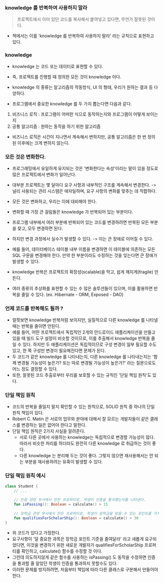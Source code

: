 ### knowledge 를 반복하여 사용하지 말라

> 프로젝트에서 이미 있던 코드를 복사해서 붙여넣고 있다면, 무언가 잘못된 것이다.

* 책에서는 이를 'knowledge 를 반복하여 사용하지 말라' 라는 규칙으로 표현하고 있다.

### knowledge
* knowledge 는 코드 또는 데이터로 표현할 수 있다.
* 즉, 프로젝트를 진행할 때 정의한 모든 것이 knowledge 이다.
* knowledge 의 종류는 알고리즘의 작동방식, UI 의 형태, 우리가 원하는 결과 등 다양하다.

* 프로그램에서 중요한 knowledge 를 두 가지 뽑는다면 다음과 같다.

1. 비즈니스 로직 : 프로그램이 어떠한 식으로 동작하는지와 프로그램이 어떻게 보이는지
2. 공통 알고리즘 : 원하는 동작을 하기 위한 알고리즘

* 비즈니스 로직은 시간이 지나면서 계속해서 변하지만, 공통 알고리즘은 한 번 정의된 이후에는 크게 변하지 않는다.

### 모든 것은 변화한다.
* 프로그래밍에서 유일하게 유지되는 것은 '변화한다는 속성'이라는 말이 있을 정도로 많은 프로젝트에서 변화가 일어난다.
* 대부분 프로젝트는 몇 달마다 요구 사항과 내부적인 구조를 계속해서 변경한다. -> 널리 사용되는 관리 시스템은 애자일하며, 요구 사항의 변화를 맞추는 데 적합하다.
* 모든 것은 변화하고, 우리는 이에 대비해야 한다.
* 변화할 때 가장 큰 걸림돌은 knowledge 가 반복되어 있는 부분이다.

* 프로그램 내부에서 여러 부분에 반복되어 있는 코드를 변경하려면 반복된 모든 부분을 찾고, 모두 변경하면 된다.
* 하지만 변경 과정에서 실수가 발생할 수 있다. -> 이는 큰 장애로 이어질 수 있다.
* 예를 들어, 데이터베이스 테이블 내부 이름을 변경하면 이 테이블에 의존하는 모든 SQL 구문을 변경해야 한다. 만약 한 부분이라도 수정하는 것을 잊는다면 큰 장애가 발생할 수 있다.

* knowledge 반복은 프로젝트의 확장성(scalable)을 막고, 쉽게 깨지게(fragile) 만든다.
* 여러 종류의 추상화를 표현할 수 있는 수 많은 솔루션들이 있으며, 이를 활용하면 반복을 줄일 수 있다. (ex. Hibernate - ORM, Exposed - DAO)

### 언제 코드를 반복해도 될까 ?
* 얼핏보면 knowledge 반복처럼 보이지만, 실질적으로 다른 knowledge 를 나타낼 때는 반복을 줄이면 안된다.
* 예를 들어, 어떤 프로젝트에서 독립적인 2개의 안드로이드 애플리케이션을 만들고 있을 때 빌드 도구 설정이 비슷할 것이므로, 이를 추출해서 knowledge 반복을 줄일 수 있다. 하지만 두 애플리케이션은 독립적이므로 구성 변경이 일부 필요할 수도 있고, 한 쪽 구성만 변경이 필요해진다면 문제가 된다.
* 두 코드가 같은 knowledge 를 나타내는지, 다른 knowledge 를 나타내는지는 '함께 변경될 가능성이 높은가? 또는 따로 변경될 가능성이 높은가?' 라는 질문으로도 어느 정도 결정할 수 있다.
* 또한, 잘못된 코드 추출로부터 우리를 보호할 수 있는 규칙인 '단일 책임 원칙'도 있다.

### 단일 책임 원칙
* 코드의 반복을 줄일지 말지 확인할 수 있는 원칙으로, SOLID 원칙 중 하나의 단일 원칙 책임이 있다.
* Robert C. Matin 은 서로의 업무와 분야에 대해서 잘 모르는 개발자들이 같은 클래스를 변경하는 일은 없어야 한다고 말한다.
* 단일 책임 원칙은 2가지 사실을 알려준다.
  * 서로 다른 곳에서 사용하는 knowledge는 독립적으로 변경할 가능성이 많다. 따라서 비슷한 처리를 하더라도 완전히 다른 knowledge 로 취급하는 것이 좋다.
  * 다른 knowledge 는 분리해 두는 것이 좋다. 그렇지 않으면 재사용해서는 안 되는 부분을 재사용하려는 유혹이 발생할 수 있다.

### 단일 책임 원칙 예시

```kotlin
class Student {
    // ...
    
    // 인증 관련 부서에서 만든 프로퍼티로, 학생이 인증을 통과했는지를 나타낸다.
    fun isPassing(): Boolean = calculate() > 15
    
    // 장학금 관련 부서에서 만든 프로퍼티로, 학생이 장학금을 받을 수 있는 포인트를 가지고 있는지를 나탄낸다.
    fun qualifiesForScholarShip(): Boolean = calculate() > 30
}
```

* 위 코드가 있다고 가정한다.
* 요구사항이 '덜 중요한 과목은 장학금 포인트 기준을 줄여달라' 라고 새롭게 요구되었다면, 이것을 변경하기 위한 새로운 개발자가 qualifiesForScholarShip 프로퍼티를 확인하고, calculate() 함수를 수정할 것 이다.
* 그런데 의도하지않게 같은 함수를 사용하는 isPassing() 도 동작을 수정하면 인증을 통과할 줄 알았던 학생이 인증을 통과하지 못할수도 있다.
* 이러한 문제를 방지하려면, 처음부터 책임에 따라 다른 클래스로 구분해서 만들어야한다.

